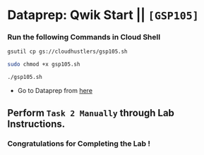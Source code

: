 # Dataprep: Qwik Start || `[GSP105]`

### Run the following Commands in Cloud Shell

```bash
gsutil cp gs://cloudhustlers/gsp105.sh

sudo chmod +x gsp105.sh

./gsp105.sh
```

- Go to Dataprep from [here](https://console.cloud.google.com/dataprep)

## Perform `Task 2 Manually` through Lab Instructions.

### Congratulations for Completing the Lab !
